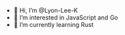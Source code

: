 - 👋 Hi, I’m @Lyon-Lee-K
- 👀 I’m interested in JavaScript and Go
- 🌱 I’m currently learning Rust

<!---
Lyon-Lee-K/Lyon-Lee-K is a ✨ special ✨ repository because its `README.md` (this file) appears on your GitHub profile.
You can click the Preview link to take a look at your changes.
--->
